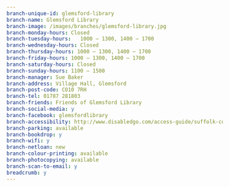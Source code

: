 ```yaml
---
branch-unique-id: glemsford-library
branch-name: Glemsford Library
branch-image: /images/branches/glemsford-library.jpg
branch-monday-hours: Closed
branch-tuesday-hours:	1000 – 1300, 1400 – 1700
branch-wednesday-hours: Closed
branch-thursday-hours: 1000 – 1300, 1400 – 1700
branch-friday-hours: 1000 – 1300, 1400 – 1700
branch-saturday-hours: Closed
branch-sunday-hours: 1100 – 1500
branch-manager: Sue Baker
branch-address: Village Hall, Glemsford
branch-post-code: CO10 7RH
branch-tel: 01787 281803
branch-friends: Friends of Glemsford Library
branch-social-media: y
branch-facebook: glemsfordlibrary
branch-accessibility: http://www.disabledgo.com/access-guide/suffolk-county-council/glemsford-library-2
branch-parking: available
branch-bookdrop: y
branch-wifi: y
branch-netloan: new
branch-colour-printing: available
branch-photocopying: available
branch-scan-to-email: y
breadcrumb: y
---
```

